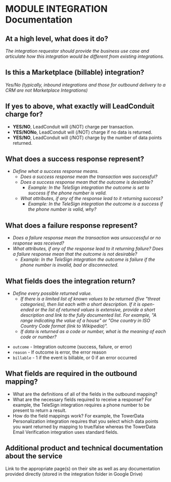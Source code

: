 # MODULE INTEGRATION Documentation

## At a high level, what does it do?

_The integration requestor should provide the business use case and articulate how this integration would be different from existing integrations._


## Is this a Marketplace (billable) integration?

_Yes/No (typically, inbound integrations and those for outbound delivery to a CRM are not Marketplace Integrations)_


## If yes to above, what exactly will LeadConduit charge for?

- **YES/NO**, LeadConduit will (/NOT) charge per transaction.
- **YES/NONo**, LeadConduit will (/NOT) charge if no data is returned.
- **YES/NO**, LeadConduit will (/NOT) charge by the number of data points returned.


## What does a success response represent?

- _Define what a success response means._
	- _Does a success response mean the transaction was successful?_
	- _Does a success response mean that the outcome is desirable?_
		- _Example: In the TeleSign integration the outcome is set to success if the phone number is valid._
	- _What attributes, if any of the response lead to it returning success?_
		- _Example: In the TeleSign integration the outcome is a success if the phone number is valid, why?_


## What does a failure response represent?

- _Does a failure response mean the transaction was unsuccessful or no response was received?_
- _What attributes, if any of the response lead to it returning failure? Does a failure response mean that the outcome is not desirable?_
	- _Example: In the TeleSign integration the outcome is failure if the phone number is invalid, bad or disconnected._


## What fields does the integration return?

- _Define every possible returned value._
	- _If there is a limited list of known values to be returned (five "threat categories), then list each with a short description. If it is open-ended or the list of returned values is extensive, provide a short description and link to the fully documented list. For example, "A range indicating the value of a house" or "One country in ISO Country Code format (link to Wikipedia)"._
	- _If data is returned as a code or number, what is the meaning of each code or number?_

* `outcome` - Integration outcome (success, failure, or error)
* `reason` - If outcome is error, the error reason
* `billable` - 1 if the event is billable, or 0 if an error occurred

## What fields are required in the outbound mapping?

- What are the definitions of all of the fields in the outbound mapping?
- What are the necessary fields required to receive a response? For example, the TeleSign integration requires a phone number to be present to return a result.
- How do the field mappings work? For example, the TowerData Personalization integration requires that you select which data points you want returned by mapping to true/false whereas the TowerData Email Verification integration uses standard fields.


## Additional product and technical documentation about the service

Link to the appropriate page(s) on their site as well as any documentation provided directly (stored in the integration folder in Google Drive)
